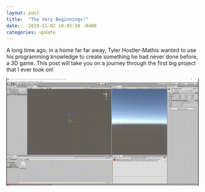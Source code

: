 ```yaml
---
layout: post
title:  "The Very Beginnings!"
date:   2019-11-02 10:45:30 -0400
categories: update
---
```

A long time ago, in a home far far away, Tyler Hostler-Mathis wanted to use his programming knowledge to create something he had never done before, a 3D game. This post will take you on a journey through the first big project that I ever took on!

![Cave generation](/assets/the-very-beginnings/caveGen.gif)
